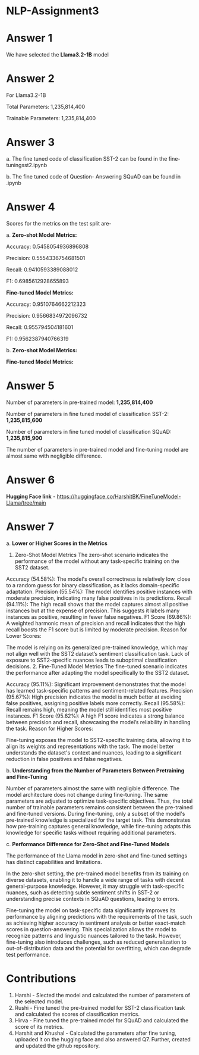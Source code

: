 # NLP-Assignment3

# Answer 1 

We have selected the **Llama3.2-1B** model

# Answer 2

For Llama3.2-1B

Total Parameters: 1,235,814,400

Trainable Parameters: 1,235,814,400

# Answer 3 

a. The fine tuned code of classification SST-2 can be found in the fine-tuningsst2.ipynb

b. The fine tuned code of Question- Answering SQuAD can be found in .ipynb       

# Answer 4
Scores for the metrics on the test split are-

a. 
**Zero-shot Model Metrics:**

Accuracy: 0.5458054936896808

Precision: 0.5554336754681501

Recall: 0.9410593389088012

F1: 0.6985612928655893

**Fine-tuned Model Metrics:**

Accuracy: 0.9510764662212323

Precision: 0.9566834972096732

Recall: 0.955794504181601

F1: 0.9562387940766319

b.
**Zero-shot Model Metrics:**


**Fine-tuned Model Metrics:**


# Answer 5
Number of parameters in pre-trained model: **1,235,814,400**

Number of parameters in fine tuned model of classification SST-2: **1,235,815,600**

Number of parameters in fine tuned model of classification SQuAD: **1,235,815,900**

The number of parameters in pre-trained model and fine-tuning model are almost same
with negligible difference. 

# Answer 6

**Hugging Face link** - https://huggingface.co/HarshitBK/FineTuneModel-Llama/tree/main

# Answer 7

a. **Lower or Higher Scores in the Metrics**
1. Zero-Shot Model Metrics
The zero-shot scenario indicates the performance of the model without any task-specific training on the SST2 dataset.

Accuracy (54.58%): The model's overall correctness is relatively low, close to a random guess for binary classification, as it lacks domain-specific adaptation.
Precision (55.54%): The model identifies positive instances with moderate precision, indicating many false positives in its predictions.
Recall (94.11%): The high recall shows that the model captures almost all positive instances but at the expense of precision. This suggests it labels many instances as positive, resulting in fewer false negatives.
F1 Score (69.86%): A weighted harmonic mean of precision and recall indicates that the high recall boosts the F1 score but is limited by moderate precision.
Reason for Lower Scores:

The model is relying on its generalized pre-trained knowledge, which may not align well with the SST2 dataset’s sentiment classification task.
Lack of exposure to SST2-specific nuances leads to suboptimal classification decisions.
2. Fine-Tuned Model Metrics
The fine-tuned scenario indicates the performance after adapting the model specifically to the SST2 dataset.

Accuracy (95.11%): Significant improvement demonstrates that the model has learned task-specific patterns and sentiment-related features.
Precision (95.67%): High precision indicates the model is much better at avoiding false positives, assigning positive labels more correctly.
Recall (95.58%): Recall remains high, meaning the model still identifies most positive instances.
F1 Score (95.62%): A high F1 score indicates a strong balance between precision and recall, showcasing the model’s reliability in handling the task.
Reason for Higher Scores:

Fine-tuning exposes the model to SST2-specific training data, allowing it to align its weights and representations with the task.
The model better understands the dataset's context and nuances, leading to a significant reduction in false positives and false negatives.

b. **Understanding from the Number of Parameters Between Pretraining and Fine-Tuning**

Number of parameters almost the same with negligible difference. The model architecture does not change during fine-tuning. 
The same parameters are adjusted to optimize task-specific objectives. Thus, the total number of trainable parameters remains consistent between the pre-trained and fine-tuned versions.
During fine-tuning, only a subset of the model's pre-trained knowledge is specialized for the target task. 
This demonstrates how pre-training captures general knowledge, while fine-tuning adapts this knowledge for specific tasks without requiring additional parameters.

c.  **Performance Difference for Zero-Shot and Fine-Tuned Models**

The performance of the Llama model in zero-shot and fine-tuned settings has distinct capabilities and limitations. 

In the zero-shot setting, the pre-trained model benefits from its training on diverse datasets, enabling it to handle a wide range of tasks with decent general-purpose knowledge. However, it may struggle with task-specific nuances, such as detecting subtle sentiment shifts in SST-2 or understanding precise contexts in SQuAD questions, leading to errors. 

Fine-tuning the model on task-specific data significantly improves its performance by aligning predictions with the requirements of the task, such as achieving higher accuracy in sentiment analysis or better exact-match scores in question-answering. This specialization allows the model to recognize patterns and linguistic nuances tailored to the task. However, fine-tuning also introduces challenges, such as reduced generalization to out-of-distribution data and the potential for overfitting, which can degrade test performance. 

# Contributions
1. Harshi - Slected the model and calculated the number of parameters of the selected model.
2. Rushi - Fine tuned the pre-trained model for SST-2 classification task and calculated the scores of classification metrics.
3. Hirva - Fine tuned the pre-trained model for SQuAD and calculated the score of its metrics.
4. Harshit and Khushal - Calculated the parameters after fine tuning, uploaded it on the hugging face and also answered Q7. 
        Further, created and updated the github repository.

